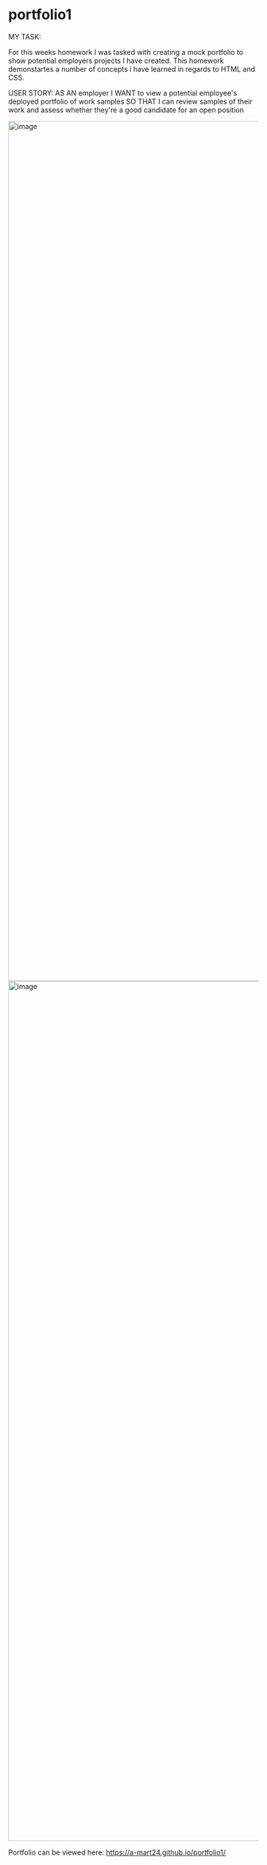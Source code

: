 # portfolio1


MY TASK:

For this weeks homework I was tasked with creating a mock portfolio to show potential employers projects I have created. This homework demonstartes a number of concepts i have learned in regards to HTML and CSS.

USER STORY: AS AN employer I WANT to view a potential employee's deployed portfolio of work samples SO THAT I can review samples of their work and assess whether they're a good candidate for an open position

<img width="1728" alt="image" src="https://user-images.githubusercontent.com/99901675/179661762-b6f99a0e-bb21-43b4-ab95-25564a57a0c7.png">
<img width="1728" alt="image" src="https://user-images.githubusercontent.com/99901675/179661840-735ca99e-e643-4a9a-bf1d-db0a591d8137.png">

Portfolio can be viewed here: https://a-mart24.github.io/portfolio1/
